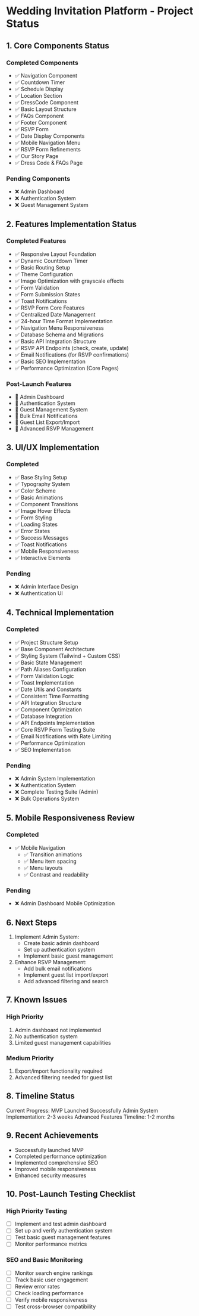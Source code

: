 # Wedding Invitation Platform - Project Status

## 1. Core Components Status

### Completed Components
- ✅ Navigation Component
- ✅ Countdown Timer
- ✅ Schedule Display
- ✅ Location Section
- ✅ DressCode Component
- ✅ Basic Layout Structure
- ✅ FAQs Component
- ✅ Footer Component
- ✅ RSVP Form
- ✅ Date Display Components
- ✅ Mobile Navigation Menu
- ✅ RSVP Form Refinements
- ✅ Our Story Page
- ✅ Dress Code & FAQs Page

### Pending Components
- ❌ Admin Dashboard
- ❌ Authentication System
- ❌ Guest Management System

## 2. Features Implementation Status

### Completed Features
- ✅ Responsive Layout Foundation
- ✅ Dynamic Countdown Timer
- ✅ Basic Routing Setup
- ✅ Theme Configuration
- ✅ Image Optimization with grayscale effects
- ✅ Form Validation
- ✅ Form Submission States
- ✅ Toast Notifications
- ✅ RSVP Form Core Features
- ✅ Centralized Date Management
- ✅ 24-hour Time Format Implementation
- ✅ Navigation Menu Responsiveness
- ✅ Database Schema and Migrations
- ✅ Basic API Integration Structure
- ✅ RSVP API Endpoints (check, create, update)
- ✅ Email Notifications (for RSVP confirmations)
- ✅ Basic SEO Implementation
- ✅ Performance Optimization (Core Pages)

### Post-Launch Features
- 📅 Admin Dashboard
- 📅 Authentication System
- 📅 Guest Management System
- 📅 Bulk Email Notifications
- 📅 Guest List Export/Import
- 📅 Advanced RSVP Management

## 3. UI/UX Implementation

### Completed
- ✅ Base Styling Setup
- ✅ Typography System
- ✅ Color Scheme
- ✅ Basic Animations
- ✅ Component Transitions
- ✅ Image Hover Effects
- ✅ Form Styling
- ✅ Loading States
- ✅ Error States
- ✅ Success Messages
- ✅ Toast Notifications
- ✅ Mobile Responsiveness
- ✅ Interactive Elements

### Pending
- ❌ Admin Interface Design
- ❌ Authentication UI

## 4. Technical Implementation

### Completed
- ✅ Project Structure Setup
- ✅ Base Component Architecture
- ✅ Styling System (Tailwind + Custom CSS)
- ✅ Basic State Management
- ✅ Path Aliases Configuration
- ✅ Form Validation Logic
- ✅ Toast Implementation
- ✅ Date Utils and Constants
- ✅ Consistent Time Formatting
- ✅ API Integration Structure
- ✅ Component Optimization
- ✅ Database Integration
- ✅ API Endpoints Implementation
- ✅ Core RSVP Form Testing Suite
- ✅ Email Notifications with Rate Limiting
- ✅ Performance Optimization
- ✅ SEO Implementation

### Pending
- ❌ Admin System Implementation
- ❌ Authentication System
- ❌ Complete Testing Suite (Admin)
- ❌ Bulk Operations System

## 5. Mobile Responsiveness Review

### Completed
- ✅ Mobile Navigation
  - ✅ Transition animations
  - ✅ Menu item spacing
  - ✅ Menu layouts
  - ✅ Contrast and readability

### Pending
- ❌ Admin Dashboard Mobile Optimization

## 6. Next Steps

1. Implement Admin System:
   - Create basic admin dashboard
   - Set up authentication system
   - Implement basic guest management
2. Enhance RSVP Management:
   - Add bulk email notifications
   - Implement guest list import/export
   - Add advanced filtering and search

## 7. Known Issues

### High Priority
1. Admin dashboard not implemented
2. No authentication system
3. Limited guest management capabilities

### Medium Priority
1. Export/import functionality required
2. Advanced filtering needed for guest list

## 8. Timeline Status

Current Progress: MVP Launched Successfully
Admin System Implementation: 2-3 weeks
Advanced Features Timeline: 1-2 months

## 9. Recent Achievements
- Successfully launched MVP
- Completed performance optimization
- Implemented comprehensive SEO
- Improved mobile responsiveness
- Enhanced security measures

## 10. Post-Launch Testing Checklist

### High Priority Testing
- [ ] Implement and test admin dashboard
- [ ] Set up and verify authentication system
- [ ] Test basic guest management features
- [ ] Monitor performance metrics

### SEO and Basic Monitoring
- [ ] Monitor search engine rankings
- [ ] Track basic user engagement
- [ ] Review error rates
- [ ] Check loading performance
- [ ] Verify mobile responsiveness
- [ ] Test cross-browser compatibility
